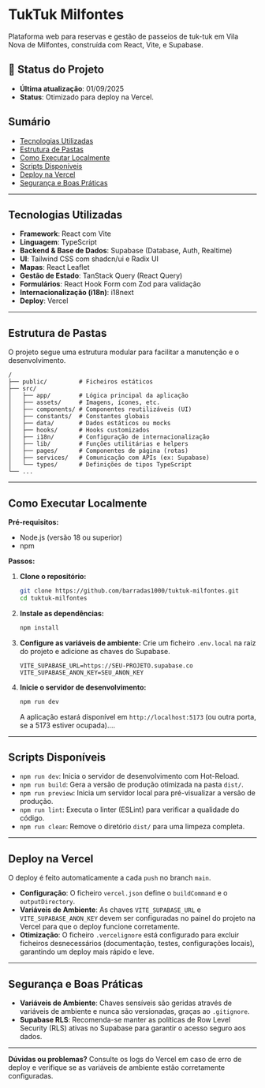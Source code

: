 # TukTuk Milfontes

Plataforma web para reservas e gestão de passeios de tuk-tuk em Vila Nova de Milfontes, construída com React, Vite, e Supabase.

## 🚀 Status do Projeto

- **Última atualização**: 01/09/2025
- **Status**: Otimizado para deploy na Vercel.

## Sumário

- [Tecnologias Utilizadas](#tecnologias-utilizadas)
- [Estrutura de Pastas](#estrutura-de-pastas)
- [Como Executar Localmente](#como-executar-localmente)
- [Scripts Disponíveis](#scripts-disponíveis)
- [Deploy na Vercel](#deploy-na-vercel)
- [Segurança e Boas Práticas](#segurança-e-boas-práticas)

---

## Tecnologias Utilizadas

- **Framework**: React com Vite
- **Linguagem**: TypeScript
- **Backend & Base de Dados**: Supabase (Database, Auth, Realtime)
- **UI**: Tailwind CSS com shadcn/ui e Radix UI
- **Mapas**: React Leaflet
- **Gestão de Estado**: TanStack Query (React Query)
- **Formulários**: React Hook Form com Zod para validação
- **Internacionalização (i18n)**: i18next
- **Deploy**: Vercel

---

## Estrutura de Pastas

O projeto segue uma estrutura modular para facilitar a manutenção e o desenvolvimento.

```
/
├── public/         # Ficheiros estáticos
├── src/
│   ├── app/        # Lógica principal da aplicação
│   ├── assets/     # Imagens, ícones, etc.
│   ├── components/ # Componentes reutilizáveis (UI)
│   ├── constants/  # Constantes globais
│   ├── data/       # Dados estáticos ou mocks
│   ├── hooks/      # Hooks customizados
│   ├── i18n/       # Configuração de internacionalização
│   ├── lib/        # Funções utilitárias e helpers
│   ├── pages/      # Componentes de página (rotas)
│   ├── services/   # Comunicação com APIs (ex: Supabase)
│   └── types/      # Definições de tipos TypeScript
└── ...
```

---

## Como Executar Localmente

**Pré-requisitos:**
- Node.js (versão 18 ou superior)
- npm

**Passos:**

1.  **Clone o repositório:**
    ```bash
    git clone https://github.com/barradas1000/tuktuk-milfontes.git
    cd tuktuk-milfontes
    ```

2.  **Instale as dependências:**
    ```bash
    npm install
    ```

3.  **Configure as variáveis de ambiente:**
    Crie um ficheiro `.env.local` na raiz do projeto e adicione as chaves do Supabase.
    ```
    VITE_SUPABASE_URL=https://SEU-PROJETO.supabase.co
    VITE_SUPABASE_ANON_KEY=SEU_ANON_KEY
    ```

4.  **Inicie o servidor de desenvolvimento:**
    ```bash
    npm run dev
    ```
    A aplicação estará disponível em `http://localhost:5173` (ou outra porta, se a 5173 estiver ocupada)....

---

## Scripts Disponíveis

-   `npm run dev`: Inicia o servidor de desenvolvimento com Hot-Reload.
-   `npm run build`: Gera a versão de produção otimizada na pasta `dist/`.
-   `npm run preview`: Inicia um servidor local para pré-visualizar a versão de produção.
-   `npm run lint`: Executa o linter (ESLint) para verificar a qualidade do código.
-   `npm run clean`: Remove o diretório `dist/` para uma limpeza completa.

---

## Deploy na Vercel

O deploy é feito automaticamente a cada `push` no branch `main`.

-   **Configuração**: O ficheiro `vercel.json` define o `buildCommand` e o `outputDirectory`.
-   **Variáveis de Ambiente**: As chaves `VITE_SUPABASE_URL` e `VITE_SUPABASE_ANON_KEY` devem ser configuradas no painel do projeto na Vercel para que o deploy funcione corretamente.
-   **Otimização**: O ficheiro `.vercelignore` está configurado para excluir ficheiros desnecessários (documentação, testes, configurações locais), garantindo um deploy mais rápido e leve.

---

## Segurança e Boas Práticas

-   **Variáveis de Ambiente**: Chaves sensíveis são geridas através de variáveis de ambiente e nunca são versionadas, graças ao `.gitignore`.
-   **Supabase RLS**: Recomenda-se manter as políticas de Row Level Security (RLS) ativas no Supabase para garantir o acesso seguro aos dados.

---

**Dúvidas ou problemas?**
Consulte os logs do Vercel em caso de erro de deploy e verifique se as variáveis de ambiente estão corretamente configuradas.